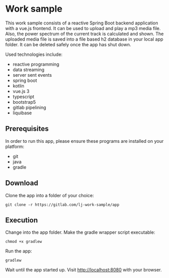# Work sample

This work sample consists of a reactive Spring Boot backend application with a vue.js frontend. It can be used to upload and play a mp3 media file. Also, the power spectrum of the current track is calculated and shown. The uploaded media file is saved into a file based h2 database in your local app folder. It can be deleted safely once the app has shut down. 

Used technologies include:

- reactive programming
- data streaming 
- server sent events
- spring boot
- kotlin
- vue.js 3
- typescript
- bootstrap5
- gitlab pipelining
- liquibase

## Prerequisites

In order to run this app, please ensure these programs are installed on your platform:

- git
- java
- gradle

## Download

Clone the app into a folder of your choice: 

```shell
git clone -r https://gitlab.com/lj-work-sample/app
```

## Execution

Change into the app folder. Make the gradle wrapper script executable:

```shell
chmod +x gradlew  
```

Run the app:

```shell
gradlew
```

Wait until the app started up. Visit [http://localhost:8080](http://locahost:8080) with your browser.